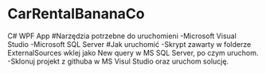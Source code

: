 # CarRentalBananaCo
C# WPF App 
#Narzędzia potrzebne do uruchomieni
-Microsoft Visual Studio 
-Microsoft SQL Server
#Jak uruchomić
-Skrypt zawarty w folderze ExternalSources wklej jako New query w MS SQL Server, po czym uruchom.
-Sklonuj projekt z githuba w MS Visul Studio oraz uruchom solucję.


